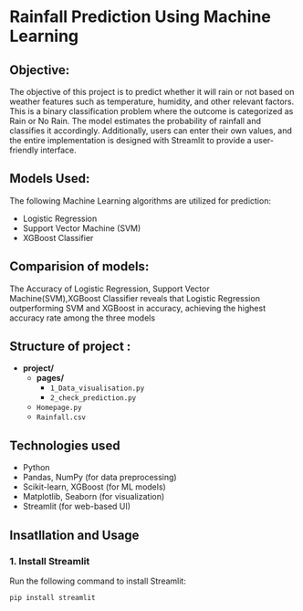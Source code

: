 # Rainfall Prediction Using Machine Learning

## Objective:

The objective of this project is to predict whether it will rain or not based on weather features such as temperature, humidity, and other relevant factors. This is a binary classification problem where the outcome is categorized as Rain or No Rain. The model estimates the probability of rainfall and classifies it accordingly.
Additionally, users can enter their own values, and the entire implementation is designed with Streamlit to provide a user-friendly interface.

## Models Used:

The following Machine Learning algorithms are utilized for prediction:
- Logistic Regression
- Support Vector Machine (SVM)
- XGBoost Classifier

## Comparision of models:

The Accuracy of Logistic Regression, Support Vector Machine(SVM),XGBoost Classifier reveals that Logistic Regression outperforming SVM and XGBoost in accuracy, achieving the highest accuracy rate among the three models

## Structure of project :

- **project/**
  - **pages/**
    - `1_Data_visualisation.py`
    - `2_check_prediction.py`
  - `Homepage.py`
  - `Rainfall.csv`

## Technologies used

- Python
- Pandas, NumPy (for data preprocessing)
- Scikit-learn, XGBoost (for ML models)
- Matplotlib, Seaborn (for visualization)
- Streamlit (for web-based UI)

## Insatllation and Usage

### **1. Install Streamlit**  
Run the following command to install Streamlit:  
```bash
pip install streamlit


